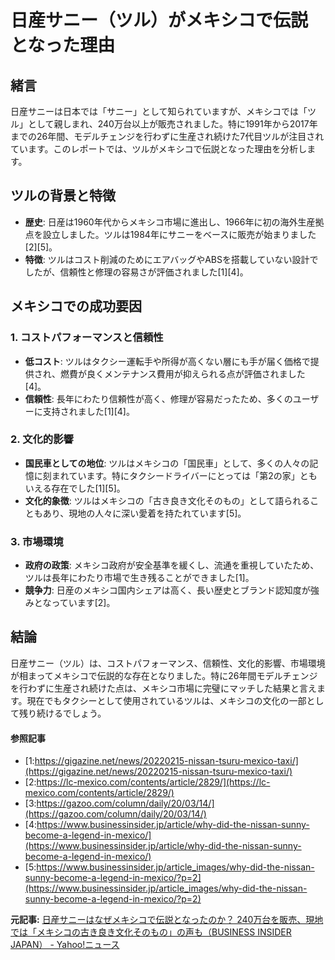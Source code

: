 # 日産サニー（ツル）がメキシコで伝説となった理由

## 緒言

日産サニーは日本では「サニー」として知られていますが、メキシコでは「ツル」として親しまれ、240万台以上が販売されました。特に1991年から2017年までの26年間、モデルチェンジを行わずに生産され続けた7代目ツルが注目されています。このレポートでは、ツルがメキシコで伝説となった理由を分析します。

## ツルの背景と特徴

- **歴史**: 日産は1960年代からメキシコ市場に進出し、1966年に初の海外生産拠点を設立しました。ツルは1984年にサニーをベースに販売が始まりました[2][5]。
- **特徴**: ツルはコスト削減のためにエアバッグやABSを搭載していない設計でしたが、信頼性と修理の容易さが評価されました[1][4]。

## メキシコでの成功要因

### 1. **コストパフォーマンスと信頼性**
- **低コスト**: ツルはタクシー運転手や所得が高くない層にも手が届く価格で提供され、燃費が良くメンテナンス費用が抑えられる点が評価されました[4]。
- **信頼性**: 長年にわたり信頼性が高く、修理が容易だったため、多くのユーザーに支持されました[1][4]。

### 2. **文化的影響**
- **国民車としての地位**: ツルはメキシコの「国民車」として、多くの人々の記憶に刻まれています。特にタクシードライバーにとっては「第2の家」ともいえる存在でした[1][5]。
- **文化的象徴**: ツルはメキシコの「古き良き文化そのもの」として語られることもあり、現地の人々に深い愛着を持たれています[5]。

### 3. **市場環境**
- **政府の政策**: メキシコ政府が安全基準を緩くし、流通を重視していたため、ツルは長年にわたり市場で生き残ることができました[1]。
- **競争力**: 日産のメキシコ国内シェアは高く、長い歴史とブランド認知度が強みとなっています[2]。

## 結論

日産サニー（ツル）は、コストパフォーマンス、信頼性、文化的影響、市場環境が相まってメキシコで伝説的な存在となりました。特に26年間モデルチェンジを行わずに生産され続けた点は、メキシコ市場に完璧にマッチした結果と言えます。現在でもタクシーとして使用されているツルは、メキシコの文化の一部として残り続けるでしょう。

#### 参照記事
- [1:https://gigazine.net/news/20220215-nissan-tsuru-mexico-taxi/](https://gigazine.net/news/20220215-nissan-tsuru-mexico-taxi/)
- [2:https://lc-mexico.com/contents/article/2829/](https://lc-mexico.com/contents/article/2829/)
- [3:https://gazoo.com/column/daily/20/03/14/](https://gazoo.com/column/daily/20/03/14/)
- [4:https://www.businessinsider.jp/article/why-did-the-nissan-sunny-become-a-legend-in-mexico/](https://www.businessinsider.jp/article/why-did-the-nissan-sunny-become-a-legend-in-mexico/)
- [5:https://www.businessinsider.jp/article_images/why-did-the-nissan-sunny-become-a-legend-in-mexico/?p=2](https://www.businessinsider.jp/article_images/why-did-the-nissan-sunny-become-a-legend-in-mexico/?p=2)


**元記事:** [日産サニーはなぜメキシコで伝説となったのか？ 240万台を販売、現地では「メキシコの古き良き文化そのもの」の声も（BUSINESS INSIDER JAPAN） - Yahoo!ニュース](https://news.yahoo.co.jp/articles/46cb5b4a1ec845728301ae664565815849d7fc33?source=rss)